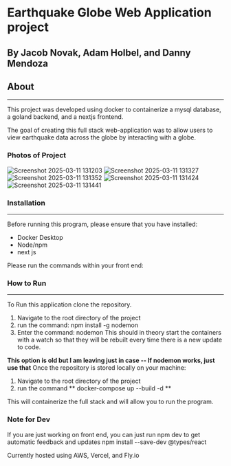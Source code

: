 # Earthquake  Globe Web Application project
## By Jacob Novak, Adam Holbel, and Danny Mendoza

## About
----
This project was developed using docker to containerize a mysql database, a goland backend, and a nextjs frontend.

The goal of creating this full stack web-application was to allow users to view earthquake data across the globe by interacting with a globe.
### Photos of Project
![Screenshot 2025-03-11 131203](https://github.com/user-attachments/assets/b6d8b648-d65c-4ef2-a3ca-477e88e26878)
![Screenshot 2025-03-11 131327](https://github.com/user-attachments/assets/ec9b8ed7-c980-4a4c-92f5-69a9e7bd1b43)
![Screenshot 2025-03-11 131352](https://github.com/user-attachments/assets/a750298f-24b2-4a31-8920-879f917435b7)
![Screenshot 2025-03-11 131424](https://github.com/user-attachments/assets/31b0273e-396c-46e9-9ad9-c4d5bb4e3240)
![Screenshot 2025-03-11 131441](https://github.com/user-attachments/assets/f20a1731-5897-4acd-a6d2-aac3069540f3)


### Installation
----
Before running this program, please ensure that you have installed:
- Docker Desktop
- Node/npm
- next js

Please run the commands within your front end:

### How to Run
----
To Run this application clone the repository.


 1. Navigate to the root directory of the project
 2. run the command: npm install -g nodemon
 3. Enter the command: nodemon
 This should in theory start the containers with a watch so that they will be rebuilt every time there is a new update to code.

**This option is old but I am leaving just in case -- If nodemon works, just use that**
Once the repository is stored locally on your machine:
1. Navigate to the root directory of the project
2. run the command ** docker-compose up --build -d **

This will containerize the full stack and will allow you to run the program.


### Note for Dev
If you are just working on front end, you can just run npm dev to get automatic feedback and updates
npm install --save-dev @types/react


Currently hosted using AWS, Vercel, and Fly.io
